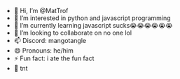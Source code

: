 - 👋 Hi, I’m @MatTrof
- 👀 I’m interested in python and javascript programming
- 🌱 I’m currently learning javascript sucks😭😭😭😭😭😭
- 💞️ I’m looking to collaborate on no one lol
- 📫 Discord: mangotangle
- 😄 Pronouns: he/him
- ⚡ Fun fact: i ate the fun fact
- 🧨 tnt
<!---
MatTrof/MatTrof is a ✨ special ✨ repository because its `README.md` (this file) appears on your GitHub profile.
You can click the Preview link to take a look at your changes.
--->
